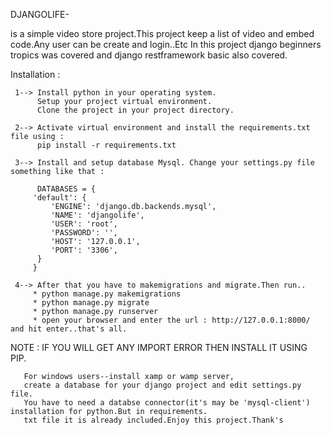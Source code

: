DJANGOLIFE-

is a simple video store project.This project keep a list of video and embed code.Any user can be create and login..Etc
In this project django beginners tropics was covered and django restframework basic also covered.

Installation :

     1--> Install python in your operating system. 
          Setup your project virtual environment. 
          Clone the project in your project directory.
     
     2--> Activate virtual environment and install the requirements.txt file using : 
          pip install -r requirements.txt   
     
     3--> Install and setup database Mysql. Change your settings.py file something like that :
     
          DATABASES = {
         'default': {
             'ENGINE': 'django.db.backends.mysql',
             'NAME': 'djangolife',
             'USER': 'root',
             'PASSWORD': '',
             'HOST': '127.0.0.1',
             'PORT': '3306',
          }
         }

     4--> After that you have to makemigrations and migrate.Then run..
         * python manage.py makemigrations
         * python manage.py migrate
         * python manage.py runserver
         * open your browser and enter the url : http://127.0.0.1:8000/ and hit enter..that's all.


NOTE : IF YOU WILL GET ANY IMPORT ERROR THEN INSTALL IT USING PIP.

       For windows users--install xamp or wamp server, 
       create a database for your django project and edit settings.py file. 
       You have to need a databse connector(it's may be 'mysql-client') installation for python.But in requirements.
       txt file it is already included.Enjoy this project.Thank's
